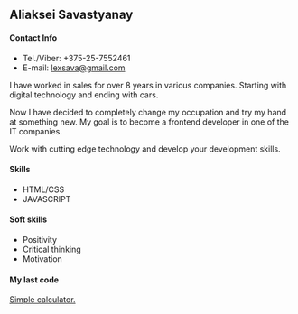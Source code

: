 ## Aliaksei Savastyanay
#### Contact Info
* Tel./Viber: +375-25-7552461
* E-mail: lexsava@gmail.com


I have worked in sales for over 8 years in various companies. Starting with digital technology and ending with cars.

Now I have decided to completely change my occupation and try my hand at something new. My goal is to become a frontend developer in one of the IT companies.

Work with cutting edge technology and develop your development skills.

#### Skills 
* HTML/CSS
* JAVASCRIPT
#### Soft skills
* Positivity 
* Critical thinking
* Motivation 

#### My last code
[Simple calculator.](https://github.com/LexSava/calculator.git)
